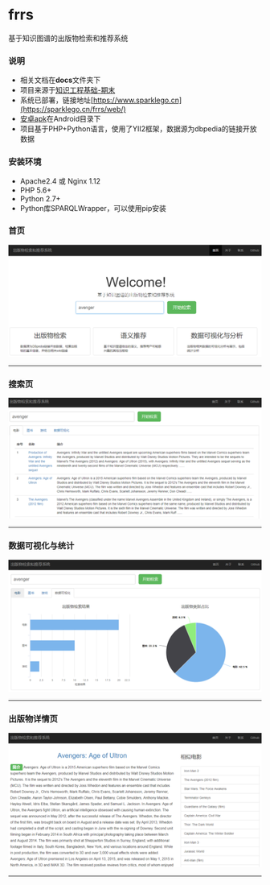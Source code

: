 # frrs
基于知识图谱的出版物检索和推荐系统

### 说明
 + 相关文档在**docs**文件夹下
 + 项目来源于[知识工程基础-期末](https://www.cnblogs.com/jiel/p/9125256.html)
 + 系统已部署，链接地址[https://www.sparklego.cn](https://sparklego.cn/frrs/web/)
 + [安卓apk](Android/SparkleGo.apk)在Android目录下
 + 项目基于PHP+Python语言，使用了YII2框架，数据源为dbpedia的链接开放数据

### 安装环境
 + Apache2.4 或 Nginx 1.12
 + PHP 5.6+
 + Python 2.7+
 + Python库SPARQLWrapper，可以使用pip安装

### 首页
![alt text](imgs/index.png)
***

### 搜索页
![alt text](imgs/search.png)
***

### 数据可视化与统计
![alt text](imgs/analysis.png)
***

### 出版物详情页
![alt text](imgs/info.png)
***

